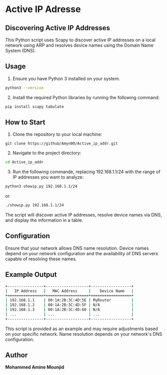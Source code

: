 # Active IP Adresse
## Discovering Active IP Addresses
This Python script uses Scapy to discover active IP addresses on a local network using ARP and resolves device names using the Domain Name System (DNS).
## Usage
1. Ensure you have Python 3 installed on your system.
```bash
python3 --version
```
2. Install the required Python libraries by running the following command:
```bash
pip install scapy tabulate
```
## How to Start
1. Clone the repository to your local machine:
```bach
git clone https://github/Amyn00/Active_ip_addr.git
```
2. Navigate to the project directory:
```bash
cd Active_ip_addr
```
3. Run the following commande, replacing 192.168.1.1/24 with the range of IP addresses you want to analyze:
```bash
python3 showip.py 192.168.1.1/24
```
or
```bash
./showip.py 192.168.1.1/24
```
The script will discover active IP addresses, resolve device names via DNS, and display the information in a table.

## Configuration
Ensure that your network allows DNS name resolution. Device names depend on your network configuration and the availability of DNS servers capable of resolving these names.
## Example Output
```bash
+----------------+-------------------+------------------+
|   IP Address   |   MAC Address     |    Device Name   |
+================+===================+==================+
| 192.168.1.1    | 00:1A:2B:3C:4D:5E | MyRouter         |
| 192.168.1.2    | 00:1A:2B:3C:4D:5F | N/A              |
| 192.168.1.3    | 00:1A:2B:3C:4D:60 | N/A              |
| ...            | ...               | ...              |
+----------------+-------------------+------------------+

```
This script is provided as an example and may require adjustments based on your specific network. Name resolution depends on your network's DNS configuration.

## Author
**Mohammed Amine Mounjid**
